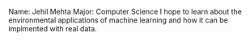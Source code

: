 Name: Jehil Mehta
Major: Computer Science
I hope to learn about the environmental applications of machine learning and how it can be implmented with real data. 
